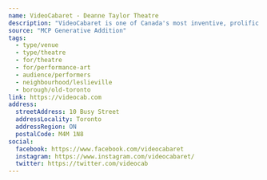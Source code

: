```yaml
---
name: VideoCabaret - Deanne Taylor Theatre
description: "VideoCabaret is one of Canada's most inventive, prolific and celebrated theatre ensembles. The company's founding playwrights Michael Hollingsworth and Deanne Taylor have created many enduring plays, and with renowned designers and actors have devised spectacularly original styles of performance — black-box epics, multi-media cabarets, musicals, opera, and masquerades."
source: "MCP Generative Addition"
tags:
  - type/venue
  - type/theatre
  - for/theatre
  - for/performance-art
  - audience/performers
  - neighbourhood/leslieville
  - borough/old-toronto
link: https://videocab.com
address:
  streetAddress: 10 Busy Street
  addressLocality: Toronto
  addressRegion: ON
  postalCode: M4M 1N8
social:
  facebook: https://www.facebook.com/videocabaret
  instagram: https://www.instagram.com/videocabaret/
  twitter: https://twitter.com/videocab
---
```

